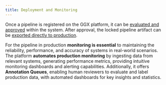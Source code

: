 ```yaml
---
title: Deployment and Monitoring
---
```


Once a pipeline is registered on the GGX platform, it can be [evaluated and approved](../evaluate-and-approve/index.md) within the system. After approval, the locked pipeline artifact can be [exported directly to production](./direct-to-production.md).

For the pipeline in production
**monitoring is essential** to maintaining the reliability, performance, and accuracy of systems in real-world scenarios. The platform **automates production monitoring** by ingesting data from relevant systems, generating performance metrics, providing intuitive monitoring dashboards and alerting capabilities. Additionally, it offers **Annotation Queues**, enabling human reviewers to evaluate and label production data, with automated dashboards for key insights and statistics.
